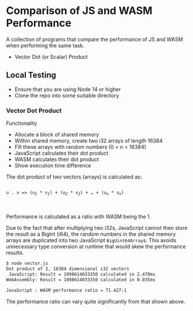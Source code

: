 # Comparison of JS and WASM Performance

A collection of programs that compare the performance of JS and WASM when performing the same task.

* Vector Dot (or Scalar) Product

## Local Testing

* Ensure that you are using Node 14 or higher
* Clone the repo into some suitable directory

### Vector Dot Product

Functionality

* Allocate a block of shared memory
* Within shared memory, create two i32 arrays of length 16384
* Fill these arrays with random numbers (0 < n < 16384)
* JavaScript calculates their dot product
* WASM calculates their dot product
* Show execution time difference

The dot product of two vectors (arrays) is calculated as:

<code>
u . v => (u<sub><i>1</i></sub> * v<sub><i>1</i></sub>) + (u<sub><i>2</i></sub> * v<sub><i>2</i></sub>) + &hellip; + (u<sub><i>n</i></sub> * v<sub><i>n</i></sub>)
</code><br><br>

Performance is calculated as a ratio with WASM being the 1.

Due to the fact that after multiplying two i32s, JavaScript cannot then store the result as a BigInt (i64), the random numbers in the shared memory arrays are duplicated into two JavaScript `BigUint64Array`s.  This avoids unnecessary type conversion at runtime that would skew the performance results.

```sh
$ node vector.js
Dot product of 2, 16384 dimensional i32 vectors
 JavaScript: Result = 1098614033350 calculated in 2.470ms
WebAssembly: Result = 1098614033350 calculated in 0.035ms

JavaScript : WASM performance ratio = 71.427:1
```

The performance ratio can vary quite significantly from that shown above.
